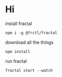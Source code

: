 # Hi

install fractal

```
npm i -g @frctl/fractal
```

download all the things

```
npm install
```

run fractal

```
fractal start --watch
```
